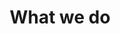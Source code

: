---
title: What we do
introduction: >
  We help our clients use their data to inform decision-making.
  The services we offer range from advice about data
  management/architecture to building sophisticated reporting 
  tools.X
---